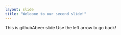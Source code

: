 ```yaml
---
layout: slide
title: "Welcome to our second slide!"
---
```

This is githubAbeer slide
Use the left arrow to go back!
